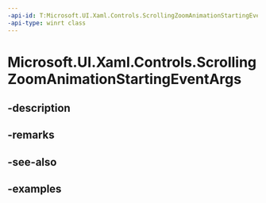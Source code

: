 ```yaml
---
-api-id: T:Microsoft.UI.Xaml.Controls.ScrollingZoomAnimationStartingEventArgs
-api-type: winrt class
---
```


# Microsoft.UI.Xaml.Controls.ScrollingZoomAnimationStartingEventArgs

<!--
public sealed class ScrollingZoomAnimationStartingEventArgs
-->


## -description

## -remarks

## -see-also

## -examples


